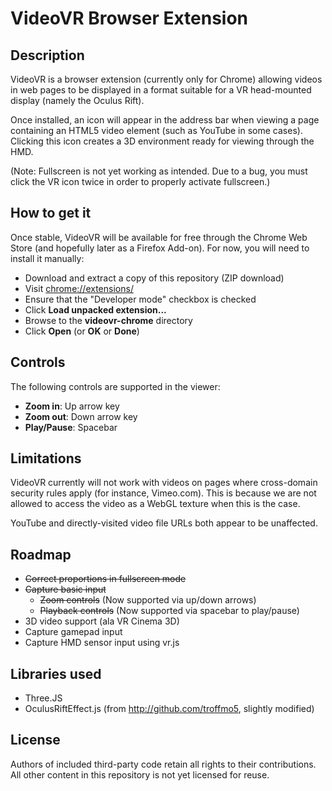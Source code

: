 # VideoVR Browser Extension

## Description

VideoVR is a browser extension (currently only for Chrome) allowing videos in
web pages to be displayed in a format suitable for a VR head-mounted display
(namely the Oculus Rift).

Once installed, an icon will appear in the address bar when viewing a page
containing an HTML5 video element (such as YouTube in some cases).
Clicking this icon creates a 3D environment ready for viewing through the HMD.

(Note: Fullscreen is not yet working as intended. Due to a bug, you must click 
the VR icon twice in order to properly activate fullscreen.)

## How to get it

Once stable, VideoVR will be available for free through the Chrome Web Store
(and hopefully later as a Firefox Add-on). For now, you will need to install
it manually:

* Download and extract a copy of this repository (ZIP download)
* Visit [chrome://extensions/](chrome://extensions/)
* Ensure that the "Developer mode" checkbox is checked
* Click **Load unpacked extension...**
* Browse to the **videovr-chrome** directory
* Click **Open** (or **OK** or **Done**)

## Controls

The following controls are supported in the viewer:

* **Zoom in**: Up arrow key
* **Zoom out**: Down arrow key
* **Play/Pause**: Spacebar

## Limitations

VideoVR currently will not work with videos on pages where cross-domain 
security rules apply (for instance, Vimeo.com). This is because we are not 
allowed to access the video as a WebGL texture when this is the case.

YouTube and directly-visited video file URLs both appear to be unaffected.

## Roadmap

* ~~Correct proportions in fullscreen mode~~
* ~~Capture basic input~~
  * ~~Zoom controls~~ (Now supported via up/down arrows)
  * ~~Playback controls~~ (Now supported via spacebar to play/pause)
* 3D video support (ala VR Cinema 3D)
* Capture gamepad input
* Capture HMD sensor input using vr.js

## Libraries used

* Three.JS
* OculusRiftEffect.js (from http://github.com/troffmo5, slightly modified)

## License

Authors of included third-party code retain all rights to their contributions.
All other content in this repository is not yet licensed for reuse.
